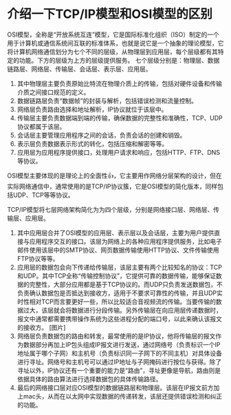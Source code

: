 # 介绍一下TCP/IP模型和OSI模型的区别

OSI模型，全称是“开放系统互连”模型，它是国际标准化组织（ISO）制定的一个用于计算机或通信系统间互联的标准体系，也就是说它是一个抽象的理论模型，它将计算机网络通信划分为七个不同的层级，从物理层到应用层，每个层级都有其特定的功能。下方的层级为上方的层级提供服务。
七个层级分别是：物理层、数据链路层、网络层、传输层、会话层、表示层、应用层。
1. 其中物理层主要负责原始比特流在物理介质上的传输，包括对硬件设备和传输介质之间接口规范的定义。
2. 数据链路层负责“数据帧”的封装与解析，包括错误检测和流量控制。
3. 网络层负责路由选择和地址解析，IP协议就位于该层中。
4. 传输层主要负责数据端到端的传输，确保数据的完整性和准确性，TCP、UDP协议都属于该层。
5. 会话层主要管理应用程序之间的会话，负责会话的创建和销毁。
6. 表示层负责数据表示形式的转化，包括压缩和解密等等。
7. 应用层为应用程序提供接口，处理用户请求和响应，包括HTTP、FTP、DNS等协议。

OSI模型主要体现的是理论上的全面性👍，它主要用作网络分层架构的设计，但在实际网络通信中，通常使用的是TCP/IP协议簇，它是OSI模型的简化版本，同样包括UDP、TCP等等协议。

TCP/IP模型将七层网络架构简化为为四个层级，分别是网络接口层、网络层、传输层、应用层。
1. 其中应用层合并了OSI模型的应用层、表示层以及会话层，主要为用户提供直接与应用程序交互的接口。该层为网络上的各种应用程序提供服务，比如电子邮件使用该层中的SMTP协议、网页数据传输使用HTTP协议、文件传输使用FTP协议等等。
2. 应用层的数据包会向下传递给传输层，该层主要有两个比较知名的协议：TCP和UDP。其中TCP全称“传输控制协议”，它提供可靠的数据传输，能够保证数据的完整性，大部分应用都是基于TCP协议的。而UDP只负责发送数据包，不负责确认数据包是否抵达到接收方，适用于不要求可靠性的传输，并且UDP实时性相对TCP而言要更好一些，所以比较适合音视频流的传输。当要传输的数据过大，该层就会将数据进行分段传输。另外传输层在向应用层传递数据时，报文中通常都需要携带操作系统为这些进程分配的端口号，以此来确认该报文的接收方。
   [图片]
3. 网络层负责数据包的路由和转发，最常使用的是IP协议，他将传输层的报文作为数据部分再加上IP包头组成IP报文进行发送，通过网络号（负责标识一个IP地址属于哪个子网）和主机号（负责标识同一子网下的不同主机）对具体设备进行寻址。网络号和主机号可以通过IP地址与子网掩码进行按位与获得。除了寻址以外，IP协议还有一个重要的能力是“路由”，寻址更像是导航，路由则是依据具体的路由算法进行选择数据包的具体传输路径。
4. 最后的网络接口层对应OSI模型的数据链路层和物理层。该层在IP报文前方加上mac头，从而在以太网中实现数据的传递转发，该层还提供错误检测和纠正的功能。
